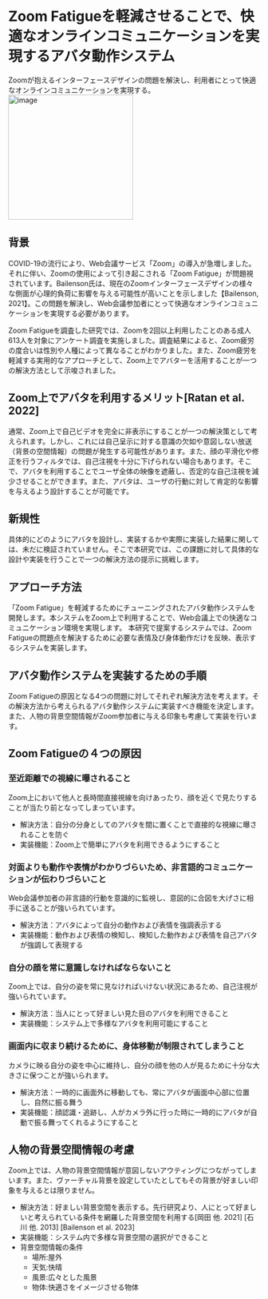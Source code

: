 # Zoom Fatigueを軽減させることで、快適なオンラインコミュニケーションを実現するアバタ動作システム
Zoomが抱えるインターフェースデザインの問題を解決し、利用者にとって快適なオンラインコミュニケーションを実現する。
<img width="250" alt="image" src="https://github.com/Takumi1209/AvatarSystemProject/assets/87661689/77c39998-b404-4993-9f50-6ee3dd0e819f">


## 背景
COVID-19の流行により、Web会議サービス「Zoom」の導入が急増しました。それに伴い、Zoomの使用によって引き起こされる「Zoom Fatigue」が問題視されています。Bailenson氏は、現在のZoomインターフェースデザインの様々な側面が心理的負荷に影響を与える可能性が高いことを示しました【Bailenson, 2021】。この問題を解決し、Web会議参加者にとって快適なオンラインコミュニケーションを実現する必要があります。

Zoom Fatigueを調査した研究では、Zoomを2回以上利用したことのある成人613人を対象にアンケート調査を実施しました。調査結果によると、Zoom疲労の度合いは性別や人種によって異なることがわかりました。また、Zoom疲労を軽減する実用的なアプローチとして、Zoom上でアバターを活用することが一つの解決方法として示唆されました。

## Zoom上でアバタを利用するメリット[Ratan et al. 2022]
通常、Zoom上で自己ビデオを完全に非表示にすることが一つの解決策として考えられます。しかし、これには自己呈示に対する意識の欠如や意図しない放送（背景の空間情報）の問題が発生する可能性があります。また、顔の平滑化や修正を行うフィルタでは、自己注視を十分に下げられない場合もあります。そこで、アバタを利用することでユーザ全体の映像を遮蔽し、否定的な自己注視を減少させることができます。また、アバタは、ユーザの行動に対して肯定的な影響を与えるよう設計することが可能です。

## 新規性
具体的にどのようにアバタを設計し、実装するかや実際に実装した結果に関しては、未だに検証されていません。そこで本研究では、この課題に対して具体的な設計や実装を行うことで一つの解決方法の提示に挑戦します。

## アプローチ方法
「Zoom Fatigue」を軽減するためにチューニングされたアバタ動作システムを開発します。本システムをZoom上で利用することで、Web会議上での快適なコミュニケーション環境を実現します。
本研究で提案するシステムでは、Zoom Fatigueの問題点を解決するために必要な表情及び身体動作だけを反映、表示するシステムを実装します。

## アバタ動作システムを実装するための手順
Zoom Fatigueの原因となる4つの問題に対してそれぞれ解決方法を考えます。その解決方法から考えられるアバタ動作システムに実装すべき機能を決定します。また、人物の背景空間情報がZoom参加者に与える印象も考慮して実装を行います。

## Zoom Fatigueの４つの原因
### 至近距離での視線に曝されること
Zoom上において他人と長時間直接視線を向けあったり、顔を近くで見たりすることが当たり前となってしまっています。
- 解決方法：自分の分身としてのアバタを間に置くことで直接的な視線に曝されることを防ぐ
- 実装機能：Zoom上で簡単にアバタを利用できるようにすること
  
### 対面よりも動作や表情がわかりづらいため、非言語的コミュニケーションが伝わりづらいこと
Web会議参加者の非言語的行動を意識的に監視し、意図的に合図を大げさに相手に送ることが強いられています。
- 解決方法：アバタによって自分の動作および表情を強調表示する
- 実装機能：動作および表情の検知し、検知した動作および表情を自己アバタが強調して表現する

### 自分の顔を常に意識しなければならないこと
Zoom上では、自分の姿を常に見なければいけない状況にあるため、自己注視が強いられています。
- 解決方法：当人にとって好ましい見た目のアバタを利用できること
- 実装機能：システム上で多様なアバタを利用可能にすること

### 画面内に収まり続けるために、身体移動が制限されてしまうこと
カメラに映る自分の姿を中心に維持し、自分の顔を他の人が見るために十分な大きさに保つことが強いられます。
- 解決方法：一時的に画面外に移動しても、常にアバタが画面中心部に位置し、自然に振る舞う
- 実装機能：顔認識・追跡し、人がカメラ外に行った時に一時的にアバタが自動で振る舞ってくれるようにすること

## 人物の背景空間情報の考慮
Zoom上では、人物の背景空間情報が意図しないアウティングにつながってしまいます。また、ヴァーチャル背景を設定していたとしてもその背景が好ましい印象を与えるとは限りません。
- 解決方法：好ましい背景空間を表示する。先行研究より、人にとって好ましいと考えられている条件を網羅した背景空間を利用する[岡田 他. 2021] [石川 他. 2013] [Bailenson et al. 2023] 
- 実装機能：システム内で多様な背景空間の選択ができること
- 背景空間情報の条件
  - 場所:屋外
  - 天気:快晴
  - 風景:広々とした風景
  - 物体:快適さをイメージさせる物体
